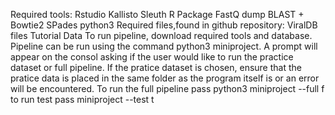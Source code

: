 Required tools:
Rstudio
Kallisto 
Sleuth R Package 
FastQ dump
BLAST +
Bowtie2
SPades
python3
Required files,found in github repository:
ViralDB files
Tutorial Data
To run pipeline, download required tools and database. Pipeline can be run using the command python3 miniproject. A prompt will appear on the consol asking if the user would like to run the practice dataset or full pipeline. If the pratice dataset is chosen, ensure that the pratice data is placed in the same folder as the program itself is or an error will be encountered. To run the full pipeline pass python3 miniproject --full f to run test pass miniproject --test t 
